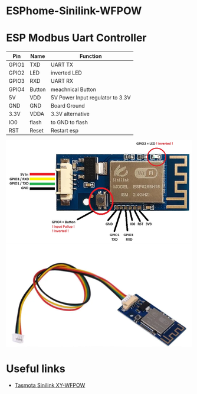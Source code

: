 # ESPhome-Sinilink-WFPOW
# ESP Modbus Uart Controller



| Pin   | Name      | Function
| ----- | --------- | ----------------------------- 
| GPIO1     | TXD       | UART TX                 
| GPIO2     | LED       | inverted LED                  
| GPIO3     | RXD       | UART RX                          
| GPIO4     | Button    | meachnical Button                      
| 5V        | VDD       | 5V Power Input regulator to 3.3V                          
| GND       | GND       | Board Ground
| 3.3V      | VDDA      | 3.3V alternative                      
| IO0       | flash     | to GND to flash
| RST       | Reset     | Restart esp

![entity](picture/sinilink_XY-WFPOW_pinout.jpg "entity")
![entity](picture/cable.png "entity")

# Useful links
*  [Tasmota Sinilink XY-WFPOW](https://templates.blakadder.com/sinilink_XY-WFPOW.html)
  
